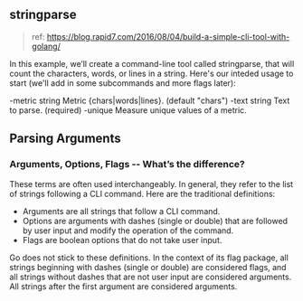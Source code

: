 ## stringparse
>ref: https://blog.rapid7.com/2016/08/04/build-a-simple-cli-tool-with-golang/

In this example, we’ll create a command-line tool called stringparse, that will count the characters, words, or lines in a string. Here's our inteded usage to start (we'll add in some subcommands and more flags later):

 -metric string     Metric {chars|words|lines}. (default "chars")  -text string     Text to parse. (required)  -unique     Measure unique values of a metric.

## Parsing Arguments

### Arguments, Options, Flags -- What’s the difference?

These terms are often used interchangeably. In general, they refer to the list of strings following a CLI command. Here are the traditional definitions:

- Arguments are all strings that follow a CLI command.
- Options are arguments with dashes (single or double) that are followed by user input and modify the operation of the command.
- Flags are boolean options that do not take user input.

Go does not stick to these definitions. In the context of its flag package, all strings beginning with dashes (single or double) are considered flags, and all strings without dashes that are not user input are considered arguments. All strings after the first argument are considered arguments.
